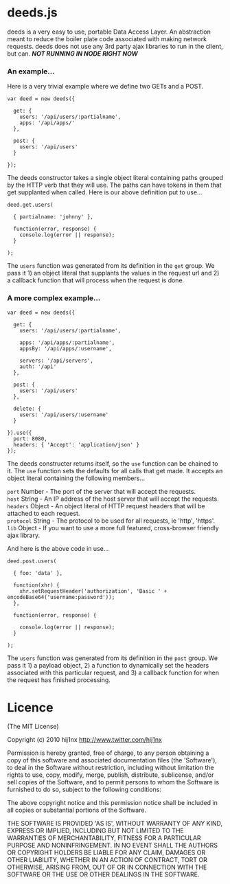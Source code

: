 
# deeds.js
deeds is a very easy to use, portable Data Access Layer. An abstraction meant to reduce the boiler plate code associated with making network requests. deeds does not use any 3rd party ajax libraries to run in the client, but can. ***NOT RUNNING IN NODE RIGHT NOW***

### An example...
Here is a very trivial example where we define two GETs and a POST.

    var deed = new deeds({
      
      get: {
        users: '/api/users/:partialname',
        apps: '/api/apps/'
      },
      
      post: {
        users: '/api/users'
      }
      
    });

The deeds constructor takes a single object literal containing paths grouped by the HTTP verb that they will use. The paths can have tokens in them that get supplanted when called. Here is our above definition put to use...

    deed.get.users(

      { partialname: 'johnny' },

      function(error, response) {
        console.log(error || response);
      }

    );

The `users` function was generated from its definition in the `get` group. We pass it 1) an object literal that supplants the values in the request url and 2) a callback function that will process when the request is done.

### A more complex example...

    var deed = new deeds({
      
      get: {
        users: '/api/users/:partialname',

        apps: '/api/apps/:partialname',
        appsBy: '/api/apps/:username',

        servers: '/api/servers',
        auth: '/api'
      },
      
      post: {
        users: '/api/users'
      },
      
      delete: {
        users: '/api/users/:username'
      }

    }).use({
      port: 8080,
      headers: { 'Accept': 'application/json' }
    });

The deeds constructer returns itself, so the `use` function can be chained to it. The `use` function sets the defaults for all calls that get made. It accepts an object literal containing the following members...

`port` Number - The port of the server that will accept the requests.<br/>
`host` String - An IP address of the host server that will accept the requests.<br/>
`headers` Object - An object literal of HTTP request headers that will be attached to each request.<br/>
`protocol` String - The protocol to be used for all requests, ie 'http', 'https'.<br/>
`lib` Object - If you want to use a more full featured, cross-browser friendly ajax library.<br/>

And here is the above code in use...

    deed.post.users(

      { foo: 'data' },

      function(xhr) {
        xhr.setRequestHeader('authorization', 'Basic ' + encodeBase64('username:password'));
      },

      function(error, response) {
        
        console.log(error || response);
      }

    );

The `users` function was generated from its definition in the `post` group. We pass it 1) a payload object, 2) a function to dynamically set the headers associated with this particular request, and 3) a callback function for when the request has finished processing.
      
# Licence

(The MIT License)

Copyright (c) 2010 hij1nx <http://www.twitter.com/hij1nx>

Permission is hereby granted, free of charge, to any person obtaining a copy of this software and associated documentation files (the 'Software'), to deal in the Software without restriction, including without limitation the rights to use, copy, modify, merge, publish, distribute, sublicense, and/or sell copies of the Software, and to permit persons to whom the Software is furnished to do so, subject to the following conditions:

The above copyright notice and this permission notice shall be included in all copies or substantial portions of the Software.

THE SOFTWARE IS PROVIDED 'AS IS', WITHOUT WARRANTY OF ANY KIND, EXPRESS OR IMPLIED, INCLUDING BUT NOT LIMITED TO THE WARRANTIES OF MERCHANTABILITY, FITNESS FOR A PARTICULAR PURPOSE AND NONINFRINGEMENT. IN NO EVENT SHALL THE AUTHORS OR COPYRIGHT HOLDERS BE LIABLE FOR ANY CLAIM, DAMAGES OR OTHER LIABILITY, WHETHER IN AN ACTION OF CONTRACT, TORT OR OTHERWISE, ARISING FROM, OUT OF OR IN CONNECTION WITH THE SOFTWARE OR THE USE OR OTHER DEALINGS IN THE SOFTWARE.
